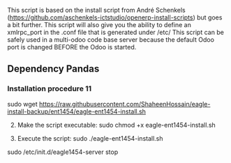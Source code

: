 This script is based on the install script from André Schenkels (https://github.com/aschenkels-ictstudio/openerp-install-scripts)
but goes a bit further. This script will also give you the ability to define an xmlrpc_port in the .conf file that is generated under /etc/
This script can be safely used in a multi-odoo code base server because the default Odoo port is changed BEFORE the Odoo is started.


<h2>Dependency Pandas </h2>

<h3>Installation procedure 11</h3>


sudo wget https://raw.githubusercontent.com/ShaheenHossain/eagle-install-backup/ent1454/eagle-ent1454-install.sh

2. Make the script executable:
sudo chmod +x eagle-ent1454-install.sh

3. Execute the script:
sudo ./eagle-ent1454-install.sh



sudo /etc/init.d/eagle1454-server stop


```

